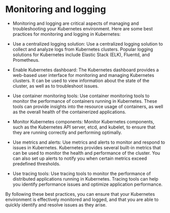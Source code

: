 # Monitoring and logging
* Monitoring and logging are critical aspects of managing and troubleshooting your Kubernetes environment. Here are some best practices for monitoring and logging in Kubernetes:

* Use a centralized logging solution: Use a centralized logging solution to collect and analyze logs from Kubernetes clusters. Popular logging solutions for Kubernetes include Elastic Stack (ELK), Fluentd, and Prometheus.

* Enable Kubernetes dashboard: The Kubernetes dashboard provides a web-based user interface for monitoring and managing Kubernetes clusters. It can be used to view information about the state of the cluster, as well as to troubleshoot issues.

* Use container monitoring tools: Use container monitoring tools to monitor the performance of containers running in Kubernetes. These tools can provide insights into the resource usage of containers, as well as the overall health of the containerized applications.

* Monitor Kubernetes components: Monitor Kubernetes components, such as the Kubernetes API server, etcd, and kubelet, to ensure that they are running correctly and performing optimally.

* Use metrics and alerts: Use metrics and alerts to monitor and respond to issues in Kubernetes. Kubernetes provides several built-in metrics that can be used to monitor the health and performance of the cluster. You can also set up alerts to notify you when certain metrics exceed predefined thresholds.

* Use tracing tools: Use tracing tools to monitor the performance of distributed applications running in Kubernetes. Tracing tools can help you identify performance issues and optimize application performance.

By following these best practices, you can ensure that your Kubernetes environment is effectively monitored and logged, and that you are able to quickly identify and resolve issues as they arise.